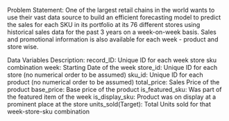 Problem Statement:
One of the largest retail chains in the world wants to use their vast data source to build an efficient forecasting model to predict the sales for each SKU in its portfolio at its 76 different stores using historical sales data for the past 3 years on a week-on-week basis. Sales and promotional information is also available for each week - product and store wise.


Data Variables Description:
record_ID: Unique ID for each week store sku combination
week: Starting Date of the week
store_id: Unique ID for each store (no numerical order to be assumed)
sku_id: Unique ID for each product (no numerical order to be assumed)
total_price: Sales Price of the product 
base_price: Base price of the product
is_featured_sku: Was part of the featured item of the week
is_display_sku: Product was on display at a prominent place at the store
units_sold(Target): Total Units sold for that week-store-sku combination

